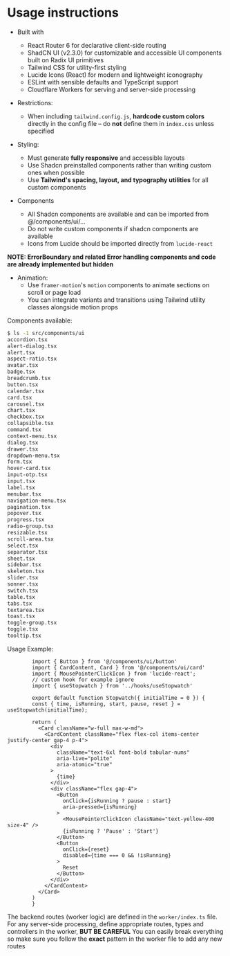 # Usage instructions

- Built with
    * React Router 6 for declarative client-side routing
    * ShadCN UI (v2.3.0) for customizable and accessible UI components built on Radix UI primitives
    * Tailwind CSS for utility-first styling
    * Lucide Icons (React) for modern and lightweight iconography
    * ESLint with sensible defaults and TypeScript support
    * Cloudflare Workers for serving and server-side processing

- Restrictions:
  * When including `tailwind.config.js`, **hardcode custom colors** directly in the config file – do **not** define them in `index.css` unless specified

- Styling:
  * Must generate **fully responsive** and accessible layouts
  * Use Shadcn preinstalled components rather than writing custom ones when possible
  * Use **Tailwind's spacing, layout, and typography utilities** for all custom components

- Components
  * All Shadcn components are available and can be imported from @/components/ui/...
  * Do not write custom components if shadcn components are available
  * Icons from Lucide should be imported directly from `lucide-react`

**NOTE: ErrorBoundary and related Error handling components and code are already implemented but hidden**

- Animation:
  * Use `framer-motion`'s `motion` components to animate sections on scroll or page load
  * You can integrate variants and transitions using Tailwind utility classes alongside motion props

Components available:
```sh
$ ls -1 src/components/ui
accordion.tsx
alert-dialog.tsx
alert.tsx
aspect-ratio.tsx
avatar.tsx
badge.tsx
breadcrumb.tsx
button.tsx
calendar.tsx
card.tsx
carousel.tsx
chart.tsx
checkbox.tsx
collapsible.tsx
command.tsx
context-menu.tsx
dialog.tsx
drawer.tsx
dropdown-menu.tsx
form.tsx
hover-card.tsx
input-otp.tsx
input.tsx
label.tsx
menubar.tsx
navigation-menu.tsx
pagination.tsx
popover.tsx
progress.tsx
radio-group.tsx
resizable.tsx
scroll-area.tsx
select.tsx
separator.tsx
sheet.tsx
sidebar.tsx
skeleton.tsx
slider.tsx
sonner.tsx
switch.tsx
table.tsx
tabs.tsx
textarea.tsx
toast.tsx
toggle-group.tsx
toggle.tsx
tooltip.tsx
```

Usage Example:
```tsx file="example.tsx"
        import { Button } from '@/components/ui/button'
        import { CardContent, Card } from '@/components/ui/card'
        import { MousePointerClickIcon } from 'lucide-react';
        // custom hook for example ignore
        import { useStopwatch } from '../hooks/useStopwatch'

        export default function Stopwatch({ initialTime = 0 }) {
        const { time, isRunning, start, pause, reset } = useStopwatch(initialTime);

        return (
          <Card className="w-full max-w-md">
            <CardContent className="flex flex-col items-center justify-center gap-4 p-4">
              <div 
                className="text-6xl font-bold tabular-nums" 
                aria-live="polite"
                aria-atomic="true"
              >
                {time}
              </div>
              <div className="flex gap-4">
                <Button 
                  onClick={isRunning ? pause : start}
                  aria-pressed={isRunning}
                >
                  <MousePointerClickIcon className="text-yellow-400 size-4" />
                  {isRunning ? 'Pause' : 'Start'}
                </Button>
                <Button 
                  onClick={reset}
                  disabled={time === 0 && !isRunning}
                >
                  Reset
                </Button>
              </div>
            </CardContent>
          </Card>
        )
        }
```

The backend routes (worker logic) are defined in the `worker/index.ts` file. For any server-side processing, define appropriate routes, types and controllers in the worker, **BUT BE CAREFUL** You can easily break everything so make sure you follow the **exact** pattern in the worker file to add any new routes
